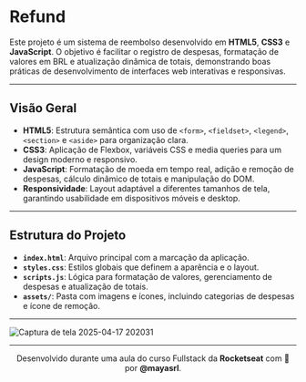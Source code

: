 # Refund

Este projeto é um sistema de reembolso desenvolvido em **HTML5**, **CSS3** e **JavaScript**. O objetivo é facilitar o registro de despesas, formatação de valores em BRL e atualização dinâmica de totais, demonstrando boas práticas de desenvolvimento de interfaces web interativas e responsivas.

---

## Visão Geral

- **HTML5**: Estrutura semântica com uso de `<form>`, `<fieldset>`, `<legend>`, `<section>` e `<aside>` para organização clara.  
- **CSS3**: Aplicação de Flexbox, variáveis CSS e media queries para um design moderno e responsivo.  
- **JavaScript**: Formatação de moeda em tempo real, adição e remoção de despesas, cálculo dinâmico de totais e manipulação do DOM.  
- **Responsividade**: Layout adaptável a diferentes tamanhos de tela, garantindo usabilidade em dispositivos móveis e desktop.

---

## Estrutura do Projeto

- **`index.html`**: Arquivo principal com a marcação da aplicação.  
- **`styles.css`**: Estilos globais que definem a aparência e o layout.  
- **`scripts.js`**: Lógica para formatação de valores, gerenciamento de despesas e atualização de totais.  
- **`assets/`**: Pasta com imagens e ícones, incluindo categorias de despesas e ícone de remoção.

---

![Captura de tela 2025-04-17 202031](https://github.com/user-attachments/assets/a471e18e-048a-47ea-83d7-28db13399390)

---

<p align="center">
  Desenvolvido durante uma aula do curso Fullstack da <strong>Rocketseat</strong> com 💛 por <strong>@mayasrl</strong>.
</p>
